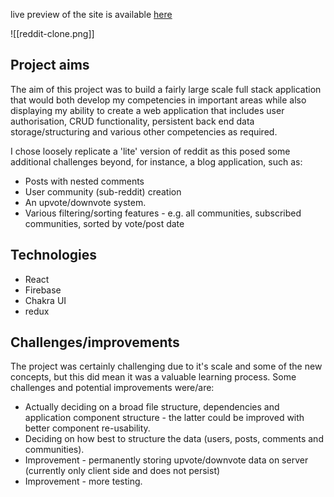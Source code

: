 live preview of the site is available [here](https://reddit-clone-project-d8e3a.web.app/#/)

![[reddit-clone.png]]
## Project aims

The aim of this project was to build a fairly large scale full stack application that would both develop my competencies in important areas while also displaying my ability to create a web application that includes user authorisation, CRUD functionality, persistent back end data storage/structuring and various other competencies as required.

I chose loosely replicate a 'lite' version of reddit as this posed some additional challenges beyond, for instance, a blog application, such as:

- Posts with nested comments
- User community (sub-reddit) creation
- An upvote/downvote system.
- Various filtering/sorting features - e.g. all communities, subscribed communities, sorted by vote/post date

## Technologies

- React
- Firebase
- Chakra UI
- redux

## Challenges/improvements

The project was certainly challenging due to it's scale and some of the new concepts, but this did mean it was a valuable learning process. Some challenges and potential improvements were/are:

- Actually deciding on a broad file structure, dependencies and application component structure - the latter could be improved with better component re-usability.
- Deciding on how best to structure the data (users, posts, comments and communities).
- Improvement - permanently storing upvote/downvote data on server (currently only client side and does not persist)
- Improvement - more testing.
